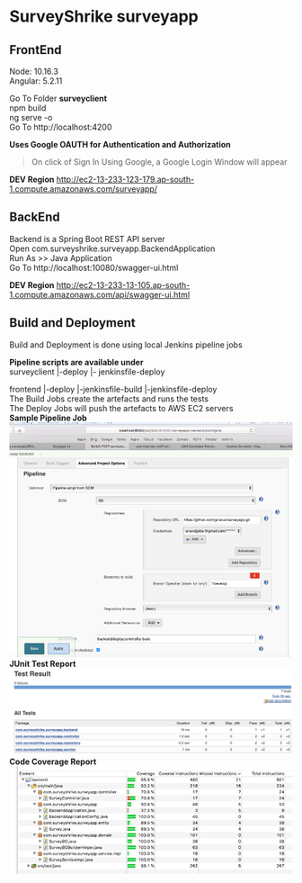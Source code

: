 # SurveyShrike surveyapp

## FrontEnd
Node: 10.16.3</br>
Angular: 5.2.11</br>

Go To Folder **surveyclient**</br>
npm build</br>
ng serve -o</br>
Go To http://localhost:4200</br>

**Uses Google OAUTH for Authentication and Authorization**</br>
>On click of Sign In Using Google, a Google Login Window will appear</br>
 
 **DEV Region** http://ec2-13-233-123-179.ap-south-1.compute.amazonaws.com/surveyapp/</br>

## BackEnd
Backend is a Spring Boot REST API server</br>
Open com.surveyshrike.surveyapp.BackendApplication</br>
Run As >> Java Application</br>
Go To http://localhost:10080/swagger-ui.html</br>

**DEV Region** http://ec2-13-233-13-105.ap-south-1.compute.amazonaws.com/api/swagger-ui.html</br>

## Build and Deployment
Build and Deployment is done using local Jenkins pipeline jobs</br>

**Pipeline scripts are available under**</br>
surveyclient
	|-deploy
		|- jenkinsfile-deploy

frontend
	|-deploy
		|-jenkinsfile-build
		|-jenkinsfile-deploy
</br>
The Build Jobs create the artefacts and runs the tests</br>
The Deploy Jobs will push the artefacts to AWS EC2 servers</br>
**Sample Pipeline Job**
![Pipeline Job](https://github.com/jprexus/surveyapp/blob/develop/Pipeline%20Job.png)
**JUnit Test Report**
![Test Report](https://github.com/jprexus/surveyapp/blob/develop/Test%20Result.png)
**Code Coverage Report**
![Code Coverage](https://github.com/jprexus/surveyapp/blob/develop/Code%20Coverage.png)


